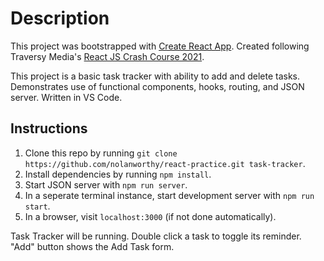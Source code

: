 # Description

This project was bootstrapped with [Create React App](https://github.com/facebook/create-react-app).
Created following Traversy Media's [React JS Crash Course 2021](https://www.youtube.com/watch?v=w7ejDZ8SWv8).

This project is a basic task tracker with ability to add and delete tasks. Demonstrates use of functional components, hooks, routing, and JSON server. Written in VS Code.

## Instructions

1. Clone this repo by running `git clone https://github.com/nolanworthy/react-practice.git task-tracker`.
2. Install dependencies by running `npm install`.
3. Start JSON server with `npm run server`.
4. In a seperate terminal instance, start development server with `npm run start`.
5. In a browser, visit `localhost:3000` (if not done automatically).

Task Tracker will be running. Double click a task to toggle its reminder. "Add" button shows the Add Task form.
